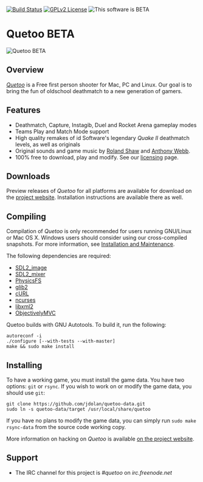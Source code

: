 [![Build Status](http://ci.quetoo.org/buildStatus/icon?job=Quetoo-Linux-x86_64)](http://ci.quetoo.org/job/Quetoo-Linux-x86_64/)
[![GPLv2 License](https://img.shields.io/badge/license-GPL%20v2-brightgreen.svg)](https://opensource.org/licenses/GPL-2.0)
![This software is BETA](https://img.shields.io/badge/development_stage-BETA-yellowgreen.svg)

# Quetoo BETA

![Quetoo BETA](http://quetoo.org/files/15385369_1245001622212024_7988137002503923923_o.jpg)

## Overview

[_Quetoo_](http://quetoo.org) is a Free first person shooter for Mac, PC and Linux. Our goal is to bring the fun of oldschool deathmatch to a new generation of gamers.

## Features

 * Deathmatch, Capture, Instagib, Duel and Rocket Arena gameplay modes
 * Teams Play and Match Mode support
 * High quality remakes of id Software's legendary _Quake II_ deathmatch levels, as well as originals
 * Original sounds and game music by <a href="http://rolandshaw.wordpress.com/">Roland Shaw</a> and <a href="http://anthonywebbmusic.com/">Anthony Webb</a>.
 * 100% free to download, play and modify. See our <a href="http://quetoo.org/books/documentation/licensing">licensing</a> page.

## Downloads

Preview releases of _Quetoo_ for all platforms are available for download on the [project website](http://quetoo.org/pages/downloads). Installation instructions are available there as well.

## Compiling

Compilation of _Quetoo_ is only recommended for users running GNU/Linux or Mac OS X. Windows users should consider using our cross-compiled snapshots. For more information, see [Installation and Maintenance](http://quetoo.org/books/documentation/installation-and-maintenance).

The following dependencies are required:

 * [SDL2_image](https://www.libsdl.org/projects/SDL_image/)
 * [SDL2_mixer](https://www.libsdl.org/projects/SDL_mixer/)
 * [PhysicsFS](https://icculus.org/physfs/)
 * [glib2](https://developer.gnome.org/glib/)
 * [cURL](https://curl.haxx.se/libcurl/)
 * [ncurses](https://www.gnu.org/software/ncurses/)
 * [libxml2](http://xmlsoft.org/)
 * [ObjectivelyMVC](https://github.com/jdolan/ObjectivelyMVC/)

Quetoo builds with GNU Autotools. To build it, run the following:

    autoreconf -i
    ./configure [--with-tests --with-master]
    make && sudo make install

## Installing

To have a working game, you must install the game data. You have two options: `git` or `rsync`. If you wish to work on or modify the game data, you should use `git`:

    git clone https://github.com/jdolan/quetoo-data.git
    sudo ln -s quetoo-data/target /usr/local/share/quetoo
    
If you have no plans to modify the game data, you can simply run `sudo make rsync-data` from the source code working copy.

More information on hacking on _Quetoo_ is available [on the project website](http://quetoo.org/books/documentation/developing-and-modding).

## Support
 * The IRC channel for this project is *#quetoo* on *irc.freenode.net*
